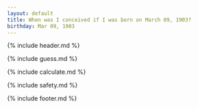 ```yaml
---
layout: default
title: When was I conceived if I was born on March 09, 1903?
birthday: Mar 09, 1903
---
```


{% include header.md %}

{% include guess.md %}

{% include calculate.md %}

{% include safety.md %}

{% include footer.md %}



